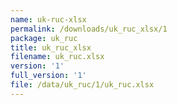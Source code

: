```yaml
---
name: uk-ruc-xlsx
permalink: /downloads/uk_ruc_xlsx/1
package: uk_ruc
title: uk_ruc_xlsx
filename: uk_ruc.xlsx
version: '1'
full_version: '1'
file: /data/uk_ruc/1/uk_ruc.xlsx
---
```

